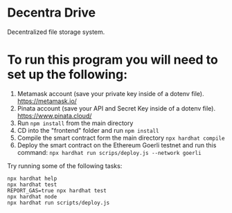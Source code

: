# Decentra Drive

Decentralized file storage system.

###

# To run this program you will need to set up the following:
1. Metamask account (save your private key inside of a dotenv file). https://metamask.io/
2. Pinata account (save your API and Secret Key inside of a dotenv file). https://www.pinata.cloud/
3. Run `npm install` from the main directory
4. CD into the "frontend" folder and run `npm install`
5. Compile the smart contract form the main directory `npx hardhat compile`
6. Deploy the smart contract on the Ethereum Goerli testnet and run this command: `npx hardhat run scrips/deploy.js --network goerli`

Try running some of the following tasks:

```shell
npx hardhat help
npx hardhat test
REPORT_GAS=true npx hardhat test
npx hardhat node
npx hardhat run scripts/deploy.js
```

